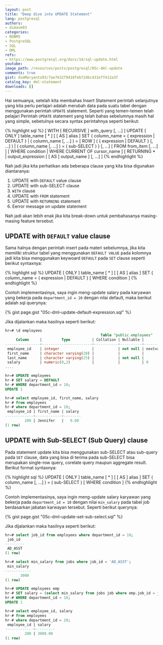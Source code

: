 ```yaml
---
layout: post
title: "Deep dive into UPDATE Statement"
lang: postgresql
authors:
- dimasm93
categories:
- RDBMS
- PostgreSQL
- SQL
- DML
refs: 
- https://www.postgresql.org/docs/14/sql-update.html
youtube: 
image_path: /resources/posts/postgresql/05c-dml-update
comments: true
gist: dimMaryanto93/7ae7632f9418feb724bc431eff412a3f
catalog_key: dml-statement
downloads: []
---
```


Hai semuanya, setelah kita membahas Insert Statement perintah selanjutnya yang kita perlu perlajari adalah merubah data pada suatu tabel dengan menggunakan perintah `UPDATE` statement. Seperti yang temen-temen telah pelajari Perintah `UPDATE` statement yang telah bahas sebelumnya masih hal yang simple, sebetulnya secara syntax perintahnya seperti berikut:

{% highlight sql %}
[ WITH [ RECURSIVE ] with_query [, ...] ]
UPDATE [ ONLY ] table_name [ * ] [ [ AS ] alias ]
    SET { column_name = { expression | DEFAULT } |
          ( column_name [, ...] ) = [ ROW ] ( { expression | DEFAULT } [, ...] ) |
          ( column_name [, ...] ) = ( sub-SELECT )
        } [, ...]
    [ FROM from_item [, ...] ]
    [ WHERE condition | WHERE CURRENT OF cursor_name ]
    [ RETURNING * | output_expression [ [ AS ] output_name ] [, ...] ]
{% endhighlight %}

Nah jadi jika kita perhatikan ada beberapa clause yang kita bisa digunakan diantaranya:

1. UPDATE with `DEFAULT` value clause
2. UPDATE with sub-SELECT clause
3. `WITH` clause
4. UPDATE with `FROM` statement
5. UPDATE with `RETURNING` statement
7. Eerror message on update statement

Nah jadi akan lebih enak jika kita break-down untuk pembahasanya masing-masing feature tersebut.

<!--more-->

## UPDATE with `DEFAULT` value clause

Sama halnya dengan perintah insert pada materi sebelumnya, jika kita memiliki struktur tabel yang menggunakan `DEFAULT VALUE` pada kolomnya jadi kita bisa menggunakan keywoard `DEFAULT` pada `SET` clause seperti berikut syntaxnya:

{% highlight sql %}
UPDATE [ ONLY ] table_name [ * ] [ [ AS ] alias ]
    SET { column_name = { expression | DEFAULT }
    [ WHERE condition ]
{% endhighlight %}

Contoh implementasinya, saya ingin meng-update salary pada karyawan yang bekerja pada `department_id = 10` dengan nilai default, maka berikut adalah sql querynya:

{% gist page.gist "05c-dml-update-default-expression.sql" %}

Jika dijalankan maka hasilnya seperti berikut:

```sql
hr=# \d employees
                                            Table "public.employees"
     Column     |         Type          | Collation | Nullable |                    Default
----------------+-----------------------+-----------+----------+------------------------------------------------
 employee_id    | integer               |           | not null | nextval('employees_employee_id_seq'::regclass)
 first_name     | character varying(20) |           |          |
 last_name      | character varying(25) |           | not null |
 salary         | numeric(8,2)          |           |          | 0
....

hr=# UPDATE employees
hr-# SET salary = DEFAULT
hr-# WHERE department_id = 10;
UPDATE 1

hr=# select employee_id, first_name, salary
hr-# from employees
hr-# where department_id = 10;
 employee_id | first_name | salary
-------------+------------+--------
         200 | Jennifer   |   0.00
(1 row)
```

## UPDATE with Sub-SELECT (Sub Query) clause

Pada statement update kita bisa menggunakan sub-SELECT atau sub-query pada `SET` clause, data yang bisa di terima pada sub-SELECT bisa merupakan single-row query, corelate query maupun aggregate result. Berikut format syntaxnya:

{% highlight sql %}
UPDATE [ ONLY ] table_name [ * ] [ [ AS ] alias ]
    SET ( column_name [, ...] ) = ( sub-SELECT )
    [ WHERE condition ]
{% endhighlight %}

Contoh implementasinya, saya ingin meng-update salary karyawan yang bekerja pada `department_id = 10` dengan nilai `min_salary` pada tabel job berdasarkan jabatan karwayan tersebut. Seperti berikut querynya:

{% gist page.gist "05c-dml-update-set-sub-select.sql" %}

Jika dijalankan maka hasilnya seperti berikut:

```sql
hr=# select job_id from employees where department_id = 10;
 job_id
---------
 AD_ASST
(1 row)

hr=# select min_salary from jobs where job_id = 'AD_ASST';
 min_salary
------------
       3000
(1 row)

hr=# UPDATE employees emp
hr-# SET salary = (select min_salary from jobs job where emp.job_id = job.job_id)
hr-# WHERE department_id = 10;
UPDATE 1

hr=# select employee_id, salary
hr-# from employees
hr-# where department_id = 10;
 employee_id | salary
-------------+---------
         200 | 3000.00
(1 row)
```